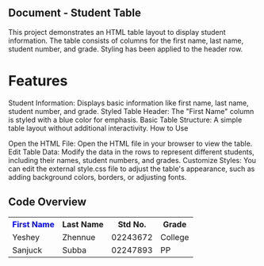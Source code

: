 ## Document - Student Table

This project demonstrates an HTML table layout to display student information. The table consists of columns for the first name, last name, student number, and grade. Styling has been applied to the header row.

# Features

Student Information: Displays basic information like first name, last name, student number, and grade.
Styled Table Header: The "First Name" column is styled with a blue color for emphasis.
Basic Table Structure: A simple table layout without additional interactivity.
How to Use

Open the HTML File:
Open the HTML file in your browser to view the table.
Edit Table Data:
Modify the data in the rows to represent different students, including their names, student numbers, and grades.
Customize Styles:
You can edit the external style.css file to adjust the table's appearance, such as adding background colors, borders, or adjusting fonts.


## Code Overview

<!DOCTYPE html>
<html lang="en">
<head>
    <meta charset="UTF-8">
    <meta name="viewport" content="width=device-width, initial-scale=1.0">
    <title>Document</title>
    <link rel="stylesheet" href="style.css">
    
</head>
<body>
    <table>
        <tr>
            <th style="color: blue;">First Name</th>
            <th>Last Name</th>
            <th>Std No.</th>
            <th>Grade</th>
        </tr>
        <tr>
            <td>Yeshey</td>
            <td>Zhennue</td>
            <td>02243672</td>
            <td>College</td>
        </tr>
        <tr>
            <td>Sanjuck</td>
            <td>Subba</td>
            <td>02247893</td>
            <td>PP</td>
        </tr>

    
</body>
</html>
